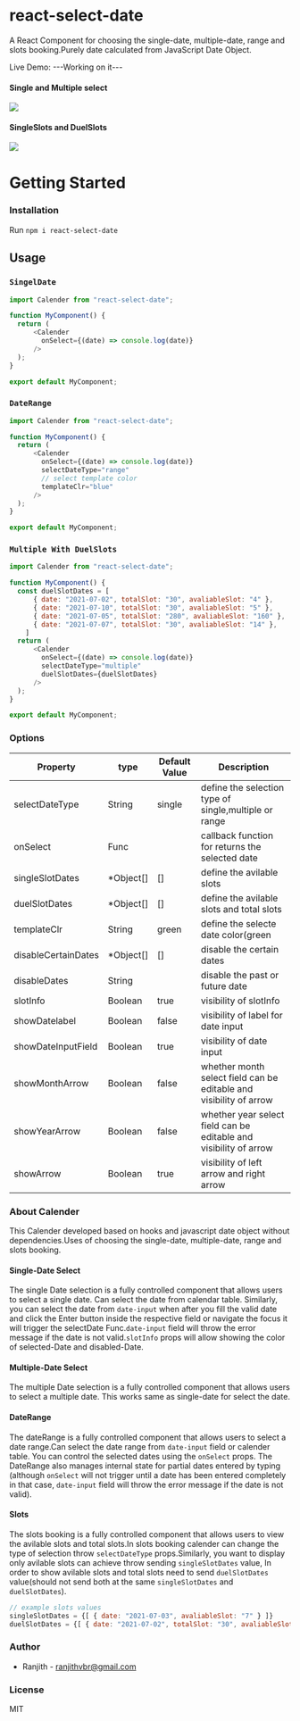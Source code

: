 # react-select-date
A React Component for choosing the single-date, multiple-date, range and slots booking.Purely date calculated from JavaScript Date Object.

Live Demo: ---Working on it---

#### Single and Multiple select
![](https://user-images.githubusercontent.com/37235948/125201244-d6fa6e00-e28b-11eb-9761-4f0760ad357b.png)

#### SingleSlots and DuelSlots
![](https://user-images.githubusercontent.com/37235948/125206652-0027f800-e2a6-11eb-9fb5-2a7b219e9a5a.png)

# Getting Started

### Installation

Run `npm i react-select-date`

## Usage

### `SingelDate`
```javascript
import Calender from "react-select-date";

function MyComponent() {
  return (
      <Calender 
        onSelect={(date) => console.log(date)}
      />
  );
}

export default MyComponent;

```

### `DateRange`
```javascript
import Calender from "react-select-date";

function MyComponent() {
  return (
      <Calender 
        onSelect={(date) => console.log(date)}
        selectDateType="range"
        // select template color
        templateClr="blue"
      />
  );
}

export default MyComponent;

```

### `Multiple With DuelSlots`
```javascript
import Calender from "react-select-date";

function MyComponent() {
  const duelSlotDates = [
      { date: "2021-07-02", totalSlot: "30", avaliableSlot: "4" },
      { date: "2021-07-10", totalSlot: "30", avaliableSlot: "5" },
      { date: "2021-07-05", totalSlot: "280", avaliableSlot: "160" },
      { date: "2021-07-07", totalSlot: "30", avaliableSlot: "14" },
    ]
  return (
      <Calender
        onSelect={(date) => console.log(date)}
        selectDateType="multiple"
        duelSlotDates={duelSlotDates}
      />
  );
}

export default MyComponent;

```
### Options

Property                             | type      | Default Value    | Description
-------------------------------------|-----------|------------------|-----------------------------------------------------------------
selectDateType                       | String    | single           | define the selection type of single,multiple or range
onSelect                             | Func      |                  | callback function for returns the selected date
singleSlotDates                      | *Object[] | []               | define the avilable slots
duelSlotDates                        | *Object[] | []               | define the avilable slots and total slots
templateClr                          | String    | green            | define the selecte date color(green || blue)
disableCertainDates                  | *Object[] | []               | disable the certain dates
disableDates                         | String    |                  | disable the past or future date
slotInfo                             | Boolean   | true             | visibility of slotInfo
showDatelabel                        | Boolean   | false            | visibility of label for date input
showDateInputField                   | Boolean   | true             | visibility of date input
showMonthArrow                       | Boolean   | false            | whether month select field can be editable and visibility of arrow
showYearArrow                        | Boolean   | false            | whether year select field can be editable and visibility of arrow 
showArrow                            | Boolean   | true             | visibility of left arrow and right arrow

### About Calender
This Calender developed based on hooks and javascript date object without dependencies.Uses of choosing the single-date, multiple-date, range and slots booking.

#### Single-Date Select
The single Date selection is a fully controlled component that allows users to select a single date. Can select the date from calendar table. Similarly, you can select the date from `date-input` when after you fill the valid date and click the Enter button inside the respective field or navigate the focus it will trigger the selectDate Func.`date-input` field will throw the error message if the date is not valid.`slotInfo` props will allow showing the color of selected-Date and disabled-Date.

#### Multiple-Date Select
The multiple Date selection is a fully controlled component that allows users to select a multiple date. This works same as single-date for select the date.

#### DateRange
The dateRange is a fully controlled component that allows users to select a date range.Can select the date range from `date-input` field or calender table. You can control the selected dates using the `onSelect` props. The DateRange also manages internal state for partial dates entered by typing (although `onSelect` will not trigger until a date has been entered completely in that case, `date-input` field will throw the error message if the date is not valid).

#### Slots
The slots booking is a fully controlled component that allows users to view the avilable slots and total slots.In slots booking calender can change the type of selection throw 
`selectDateType` props.Similarly, you want to display only avilable slots can achieve throw sending `singleSlotDates` value, In order to show avilable slots and total slots need to send `duelSlotDates` value(should not send both at the same `singleSlotDates` and `duelSlotDates`).

```javascript
// example slots values
singleSlotDates = {[ { date: "2021-07-03", avaliableSlot: "7" } ]}
duelSlotDates = {[ { date: "2021-07-02", totalSlot: "30", avaliableSlot: "4" } ]}
```
### Author
- Ranjith - ranjithvbr@gmail.com

### License
  MIT
